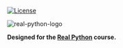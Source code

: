[![License](https://img.shields.io/badge/License-Apache%202.0-blue.svg)](https://opensource.org/licenses/Apache-2.0)


![real-python-logo](https://raw.githubusercontent.com/realpython/about/master/rp_small.png)

**Designed for the [Real Python](http://www.realpython.com) course.**
